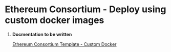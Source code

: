 # Ethereum Consortium - Deploy using custom docker images

1. **Docmentation to be written**

    [Ethereum Consortium Template - Custom Docker](https://portal.azure.com/#create/Microsoft.Template/uri/https%3A%2F%2Fraw.githubusercontent.com%2FEthereumEx%2Fethereum-arm-templates%2Fmaster%2Fethereum-consortium%2Ftemplate.consortium.custom.json)
    
    